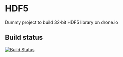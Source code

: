 # HDF5
Dummy project to build 32-bit HDF5 library on drone.io

## Build status
[![Build Status](https://drone.io/github.com/tbeu/hdf5/status.png)](https://drone.io/github.com/tbeu/hdf5/latest)

